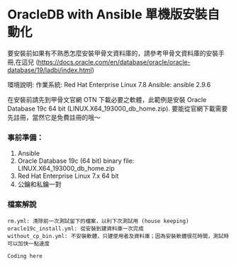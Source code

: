 # OracleDB with Ansible 單機版安裝自動化

要安裝前如果有不熟悉怎麼安裝甲骨文資料庫的，請參考甲骨文資料庫的安裝手冊,在這兒 
(https://docs.oracle.com/en/database/oracle/oracle-database/19/ladbi/index.html)

環境說明: 
作業系統: Red Hat Enterprise Linux 7.8 
Ansible: ansible 2.9.6

在安裝前請先到甲骨文官網 OTN 下載必要之軟體，此範例是安裝 Oracle Database 19c 64 bit (LINUX.X64_193000_db_home.zip). 要能從官網下載需要先註冊，當然它是免費註冊的哦～

### 事前準備：
1. Ansible
2. Oracle Database 19c (64 bit) binary file: LINUX.X64_193000_db_home.zip
3. Red Hat Enterprise Linux 7.x 64 bit
4. 公鑰和私鑰一對

### 檔案解說
```
rm.yml: 清除前一次測試留下的檔案，以利下次測試用 (house keeping)
oracle19c_install.yml: 從安裝到建資料庫一次完成
without_cp_bin.yml: 不安裝軟體，只建使用者及資料庫；因為安裝軟體很花時間，測試時可以加快一點速度
```

```
Coding here
```
